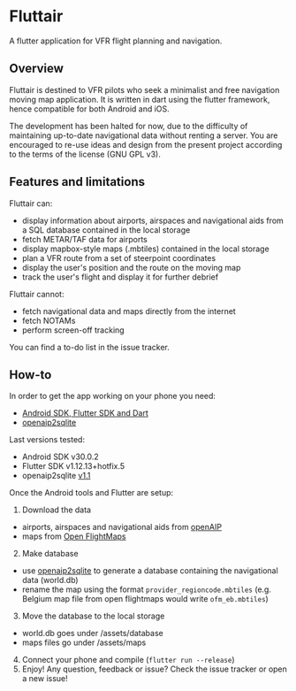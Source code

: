 # Fluttair
A flutter application for VFR flight planning and navigation.

## Overview
Fluttair is destined to VFR pilots who seek a minimalist and free navigation moving map application.
It is written in dart using the flutter framework, hence compatible for both Android and iOS.

The development has been halted for now, due to the difficulty of maintaining up-to-date navigational data without renting a server. 
You are encouraged to re-use ideas and design from the present project according to the terms of the license (GNU GPL v3).

## Features and limitations
Fluttair can:
* display information about airports, airspaces and navigational aids from a SQL database contained in the local storage
* fetch METAR/TAF data for airports
* display mapbox-style maps (.mbtiles) contained in the local storage
* plan a VFR route from a set of steerpoint coordinates
* display the user's position and the route on the moving map
* track the user's flight and display it for further debrief

Fluttair cannot:
* fetch navigational data and maps directly from the internet
* fetch NOTAMs
* perform screen-off tracking

You can find a to-do list in the issue tracker.

## How-to
In order to get the app working on your phone you need:
* [Android SDK, Flutter SDK and Dart](https://flutter.dev/docs/get-started/install)
* [openaip2sqlite](https://github.com/acrovato/openaip2sqlite)

Last versions tested:
* Android SDK v30.0.2
* Flutter SDK v1.12.13+hotfix.5
* openaip2sqlite [v1.1](https://github.com/acrovato/openaip2sqlite/releases/tag/v1.1)

Once the Android tools and Flutter are setup:
1) Download the data
  - airports, airspaces and navigational aids from [openAIP](https://www.openaip.net/)
  - maps from [Open FlightMaps](https://www.openflightmaps.org/)
2) Make database
  - use [openaip2sqlite](https://github.com/acrovato/openaip2sqlite) to generate a database containing the navigational data (world.db)
  - rename the map using the format `provider_regioncode.mbtiles` (e.g. Belgium map file from open flightmaps would write `ofm_eb.mbtiles`)
3) Move the database to the local storage
  - world.db goes under /assets/database
  - maps files go under /assets/maps
4) Connect your phone and compile (`flutter run --release`)
5) Enjoy! Any question, feedback or issue? Check the issue tracker or open a new issue!
